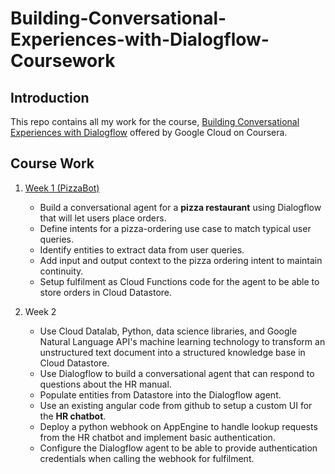 # Building-Conversational-Experiences-with-Dialogflow-Coursework


## Introduction
This repo contains all my work for the course, [Building Conversational Experiences with Dialogflow](https://www.coursera.org/learn/conversational-experiences-dialogflow?skipBrowseRedirect=true) offered by Google Cloud on Coursera.


## Course Work

1. [Week 1 (PizzaBot)](https://github.com/urvi367/Building-Conversational-Experiences-with-Dialogflow-CourseWork/blob/master/PizzaBot.zip)
    - Build a conversational agent for a **pizza restaurant** using Dialogflow that will let users place orders.
    - Define intents for a pizza-ordering use case to match typical user queries.
    - Identify entities to extract data from user queries.
    - Add input and output context to the pizza ordering intent to maintain continuity.
    - Setup fulfilment as Cloud Functions code for the agent to be able to store orders in Cloud Datastore.
    
2. Week 2
    - Use Cloud Datalab, Python, data science libraries, and Google Natural Language API's machine learning technology to transform an unstructured text document into a structured knowledge base in Cloud Datastore.
    - Use Dialogflow to build a conversational agent that can respond to questions about the HR manual.
    - Populate entities from Datastore into the Dialogflow agent.
    - Use an existing angular code from github to setup a custom UI for the **HR chatbot**.
    - Deploy a python webhook on AppEngine to handle lookup requests from the HR chatbot and implement basic authentication.
    - Configure the Dialogflow agent to be able to provide authentication credentials when calling the webhook for fulfilment.
  
